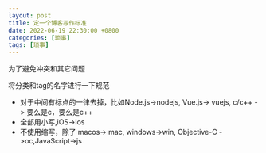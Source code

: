 ```yaml
---
layout: post
title: 定一个博客写作标准
date: 2022-06-19 22:30:00 +0800
categories: [琐事]
tags: [琐事]
---
```


为了避免冲突和其它问题

将分类和tag的名字进行一下规范

* 对于中间有标点的一律去掉，比如Node.js->nodejs, Vue.js-> vuejs, c/c++  -> 要么是c，要么是c++
* 全部用小写,iOS->ios
* 不使用缩写，除了 macos-> mac, windows->win, Objective-C ->oc,JavaScript->js